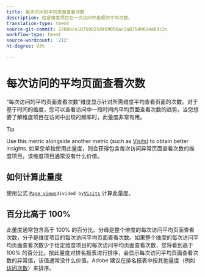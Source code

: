 ```yaml
---
title: 每次访问的平均页面查看次数
description: 给定维度项目在一次访问中出现的平均次数。
translation-type: tm+mt
source-git-commit: 226bbce18750825d459056ac2a87549614eb3c2c
workflow-type: tm+mt
source-wordcount: '212'
ht-degree: 93%

---
```



# 每次访问的平均页面查看次数

“每次访问的平均页面查看次数”维度显示针对所需维度平均查看页面的次数。对于基于时间的维度，您可以查看访问中一段时间内平均页面查看次数的趋势。当您想要了解维度项目在访问中出现的频率时，此量度非常有用。

>[!TIP]
>
>Use this metric alongside another metric (such as [Visits](visits.md)) to obtain better insights. 如果您单独使用此量度，则会获得包含每次访问异常页面查看次数的维度项目，该维度项目通常没有什么价值。

## 如何计算此量度

使用公式 [`Page views`](page-views.md)` divided by `[`Visits`](visits.md) 计算此量度。

## 百分比高于 100%

此量度通常包含高于 100% 的百分比。分母是整个维度的每次访问平均页面查看次数，分子是维度项目的每次访问平均页面查看次数。如果整个维度的每次访问平均页面查看次数少于给定维度项目的每次访问平均页面查看次数，您将看到高于 100% 的百分比。按此量度对排名报表进行排序，会显示每次访问平均页面查看次数的异常值，该值通常没什么价值。Adobe 建议在排名报表中按其他量度（例如[访问次数](visits.md)）来排序。